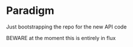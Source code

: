 
# Paradigm

Just bootstrapping the repo for the new API code

BEWARE at the moment this is entirely in flux

